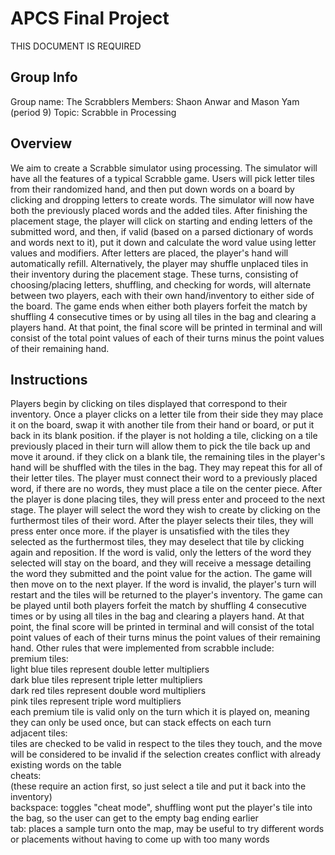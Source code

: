 # APCS Final Project
THIS DOCUMENT IS REQUIRED
## Group Info
Group name: The Scrabblers
Members: Shaon Anwar and Mason Yam (period 9)
Topic: Scrabble in Processing
## Overview
We aim to create a Scrabble simulator using processing. The simulator will have all the features of a typical Scrabble game. Users will pick letter tiles from their randomized hand, and then put down words on a board by clicking and dropping letters to create words. The simulator will now have both the previously placed words and the added tiles. After finishing the placement stage, the player will click on starting and ending letters of the submitted word, and then, if valid (based on a parsed dictionary of words and words next to it), put it down and calculate the word value using letter values and modifiers. After letters are placed, the player's hand will automatically refill. Alternatively, the player may shuffle unplaced tiles in their inventory during the placement stage. These turns, consisting of choosing/placing letters, shuffling, and checking for words, will alternate between two players, each with their own hand/inventory to either side of the board. The game ends when either both players forfeit the match by shuffling 4 consecutive times or by using all tiles in the bag and clearing a players hand. At that point, the final score will be printed in terminal and will consist of the total point values of each of their turns minus the point values of their remaining hand.
## Instructions
Players begin by clicking on tiles displayed that correspond to their inventory. Once a player clicks on a letter tile from their side they may place it on the board, swap it with another tile from their hand or board, or put it back in its blank position. if the player is not holding a tile, clicking on a tile previously placed in their turn will allow them to pick the tile back up and move it around. if they click on a blank tile, the remaining tiles in the player's hand will be shuffled with the tiles in the bag. They may repeat this for all of their letter tiles. The player must connect their word to a previously placed word, if there are no words, they must place a tile on the center piece. After the player is done placing tiles, they will press enter and proceed to the next stage. The player will select the word they wish to create by clicking on the furthermost tiles of their word. After the player selects their tiles, they will press enter once more. if the player is unsatisfied with the tiles they selected as the furthermost tiles, they may deselect that tile by clicking again and reposition. If the word is valid, only the letters of the word they selected will stay on the board, and they will receive a message detailing the word they submitted and the point value for the action. The game will then move on to the next player. If the word is invalid, the player's turn will restart and the tiles will be returned to the player's inventory. The game can be played until both players forfeit the match by shuffling 4 consecutive times or by using all tiles in the bag and clearing a players hand. At that point, the final score will be printed in terminal and will consist of the total point values of each of their turns minus the point values of their remaining hand.
Other rules that were implemented from scrabble include:  
premium tiles:  
light blue tiles represent double letter multipliers  
dark blue tiles represent triple letter multipliers  
dark red tiles represent double word multipliers  
pink tiles represent triple word multipliers  
each premium tile is valid only on the turn which it is played on, meaning they can only be used once, but can stack effects on each turn  
adjacent tiles:  
tiles are checked to be valid in respect to the tiles they touch, and the move will be considered to be invalid if the selection creates conflict with already existing words on the table  
cheats:  
(these require an action first, so just select a tile and put it back into the inventory)  
backspace: toggles "cheat mode", shuffling wont put the player's tile into the bag, so the user can get to the empty bag ending earlier  
tab: places a sample turn onto the map, may be useful to try different words or placements without having to come up with too many words  
